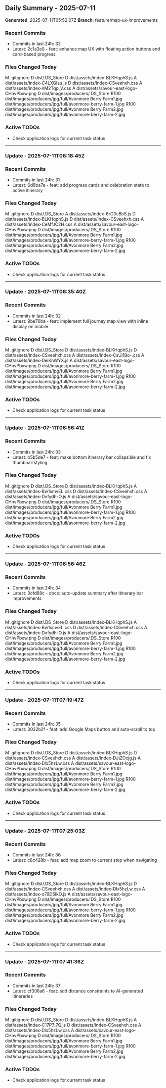 ## Daily Summary - 2025-07-11

**Generated**: 2025-07-11T05:52:07Z
**Branch**: feature/map-ux-improvements


### Recent Commits
- Commits in last 24h: 32
- Latest: 2c1a3e0 - feat: enhance map UX with floating action buttons and card-based progress

### Files Changed Today
M	.gitignore
D	dist/.DS_Store
D	dist/assets/index-BLKHqphS.js
A	dist/assets/index-C4LXGIsu.js
D	dist/assets/index-CSveehxh.css
A	dist/assets/index-nM2Tqp_V.css
A	dist/assets/savour-east-logo-CHnvPbxw.png
D	dist/images/producers/.DS_Store
R100	dist/images/producers/jpg/full/Avonmore Berry Farm1.jpg	dist/images/producers/jpg/full/avonmore-berry-farm-1.jpg
R100	dist/images/producers/jpg/full/Avonmore Berry Farm2.jpg	dist/images/producers/jpg/full/avonmore-berry-farm-2.jpg

### Active TODOs
- Check application logs for current task status


---

### Update - 2025-07-11T06:18:45Z

### Recent Commits
- Commits in last 24h: 31
- Latest: 6d9ba7e - feat: add progress cards and celebration state to active itinerary

### Files Changed Today
M	.gitignore
D	dist/.DS_Store
A	dist/assets/index-6rG0c8bS.js
D	dist/assets/index-BLKHqphS.js
D	dist/assets/index-CSveehxh.css
A	dist/assets/index-CeMfJC2H.css
A	dist/assets/savour-east-logo-CHnvPbxw.png
D	dist/images/producers/.DS_Store
R100	dist/images/producers/jpg/full/Avonmore Berry Farm1.jpg	dist/images/producers/jpg/full/avonmore-berry-farm-1.jpg
R100	dist/images/producers/jpg/full/Avonmore Berry Farm2.jpg	dist/images/producers/jpg/full/avonmore-berry-farm-2.jpg

### Active TODOs
- Check application logs for current task status


---

### Update - 2025-07-11T06:35:40Z

### Recent Commits
- Commits in last 24h: 32
- Latest: 9be70ba - feat: implement full journey map view with inline display on mobile

### Files Changed Today
M	.gitignore
D	dist/.DS_Store
D	dist/assets/index-BLKHqphS.js
D	dist/assets/index-CSveehxh.css
A	dist/assets/index-CsUi1Bo-.css
A	dist/assets/index-DeiKnWYX.js
A	dist/assets/savour-east-logo-CHnvPbxw.png
D	dist/images/producers/.DS_Store
R100	dist/images/producers/jpg/full/Avonmore Berry Farm1.jpg	dist/images/producers/jpg/full/avonmore-berry-farm-1.jpg
R100	dist/images/producers/jpg/full/Avonmore Berry Farm2.jpg	dist/images/producers/jpg/full/avonmore-berry-farm-2.jpg

### Active TODOs
- Check application logs for current task status


---

### Update - 2025-07-11T06:56:41Z

### Recent Commits
- Commits in last 24h: 33
- Latest: b5b5de7 - feat: make bottom itinerary bar collapsible and fix thumbnail styling

### Files Changed Today
M	.gitignore
D	dist/.DS_Store
D	dist/assets/index-BLKHqphS.js
A	dist/assets/index-Bw1smvEL.css
D	dist/assets/index-CSveehxh.css
A	dist/assets/index-Dvfydh-O.js
A	dist/assets/savour-east-logo-CHnvPbxw.png
D	dist/images/producers/.DS_Store
R100	dist/images/producers/jpg/full/Avonmore Berry Farm1.jpg	dist/images/producers/jpg/full/avonmore-berry-farm-1.jpg
R100	dist/images/producers/jpg/full/Avonmore Berry Farm2.jpg	dist/images/producers/jpg/full/avonmore-berry-farm-2.jpg

### Active TODOs
- Check application logs for current task status


---

### Update - 2025-07-11T06:56:46Z

### Recent Commits
- Commits in last 24h: 34
- Latest: 3cfd98c - docs: auto-update summary after itinerary bar improvements

### Files Changed Today
M	.gitignore
D	dist/.DS_Store
D	dist/assets/index-BLKHqphS.js
A	dist/assets/index-Bw1smvEL.css
D	dist/assets/index-CSveehxh.css
A	dist/assets/index-Dvfydh-O.js
A	dist/assets/savour-east-logo-CHnvPbxw.png
D	dist/images/producers/.DS_Store
R100	dist/images/producers/jpg/full/Avonmore Berry Farm1.jpg	dist/images/producers/jpg/full/avonmore-berry-farm-1.jpg
R100	dist/images/producers/jpg/full/Avonmore Berry Farm2.jpg	dist/images/producers/jpg/full/avonmore-berry-farm-2.jpg

### Active TODOs
- Check application logs for current task status


---

### Update - 2025-07-11T07:19:47Z

### Recent Commits
- Commits in last 24h: 35
- Latest: 3032b2f - feat: add Google Maps button and auto-scroll to top

### Files Changed Today
M	.gitignore
D	dist/.DS_Store
D	dist/assets/index-BLKHqphS.js
D	dist/assets/index-CSveehxh.css
A	dist/assets/index-DJtZOcjg.js
A	dist/assets/index-Dlx5hzLw.css
A	dist/assets/savour-east-logo-CHnvPbxw.png
D	dist/images/producers/.DS_Store
R100	dist/images/producers/jpg/full/Avonmore Berry Farm1.jpg	dist/images/producers/jpg/full/avonmore-berry-farm-1.jpg
R100	dist/images/producers/jpg/full/Avonmore Berry Farm2.jpg	dist/images/producers/jpg/full/avonmore-berry-farm-2.jpg

### Active TODOs
- Check application logs for current task status


---

### Update - 2025-07-11T07:25:03Z

### Recent Commits
- Commits in last 24h: 36
- Latest: c8c428b - feat: add map zoom to current stop when navigating

### Files Changed Today
M	.gitignore
D	dist/.DS_Store
D	dist/assets/index-BLKHqphS.js
D	dist/assets/index-CSveehxh.css
A	dist/assets/index-Dlx5hzLw.css
A	dist/assets/index-o79D5IkO.js
A	dist/assets/savour-east-logo-CHnvPbxw.png
D	dist/images/producers/.DS_Store
R100	dist/images/producers/jpg/full/Avonmore Berry Farm1.jpg	dist/images/producers/jpg/full/avonmore-berry-farm-1.jpg
R100	dist/images/producers/jpg/full/Avonmore Berry Farm2.jpg	dist/images/producers/jpg/full/avonmore-berry-farm-2.jpg

### Active TODOs
- Check application logs for current task status


---

### Update - 2025-07-11T07:41:36Z

### Recent Commits
- Commits in last 24h: 37
- Latest: cf308a6 - feat: add distance constraints to AI-generated itineraries

### Files Changed Today
M	.gitignore
D	dist/.DS_Store
D	dist/assets/index-BLKHqphS.js
A	dist/assets/index-C17P7_7Q.js
D	dist/assets/index-CSveehxh.css
A	dist/assets/index-Dlx5hzLw.css
A	dist/assets/savour-east-logo-CHnvPbxw.png
D	dist/images/producers/.DS_Store
R100	dist/images/producers/jpg/full/Avonmore Berry Farm1.jpg	dist/images/producers/jpg/full/avonmore-berry-farm-1.jpg
R100	dist/images/producers/jpg/full/Avonmore Berry Farm2.jpg	dist/images/producers/jpg/full/avonmore-berry-farm-2.jpg

### Active TODOs
- Check application logs for current task status

